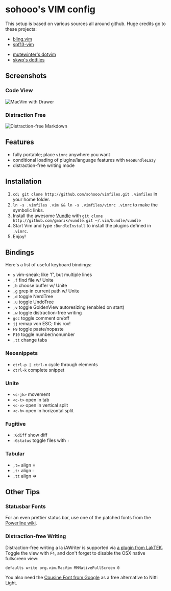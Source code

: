 # sohooo's VIM config

This setup is based on various sources all around github. Huge credits go to these projects:

- [bling.vim](https://github.com/bling/dotvim)
- [spf13-vim](https://github.com/spf13/spf13-vim)
* [mutewinter's dotvim](https://github.com/mutewinter/dot_vim)
* [skwp's dotfiles](https://github.com/skwp/dotfiles)

## Screenshots

### Code View
![MacVim with Drawer](http://dl.dropbox.com/u/393159/macvim/macvim_sohooo.png "Macvim")

### Distraction Free
![Distraction-free Markdown](http://dl.dropbox.com/u/393159/macvim/distraction-free.png "Distraction-free Markdown environment")

## Features

- fully portable; place `vimrc` anywhere you want
- conditional loading of plugins/language features with `NeoBundleLazy`
- distraction-free writing mode


## Installation

1. `cd; git clone http://github.com/sohooo/vimfiles.git .vimfiles` in your home folder.
2. `ln -s .vimfiles .vim && ln -s .vimfiles/vimrc .vimrc` to make the symbolic links.
3. Install the awesome [Vundle](https://github.com/gmarik/vundle) with `git clone http://github.com/gmarik/vundle.git ~/.vim/bundle/vundle`
4. Start Vim and type `:BundleInstall` to install the plugins defined in `.vimrc`.
5. Enjoy!

## Bindings

Here's a list of useful keyboard bindings:

* `s`       vim-sneak; like 'f', but multiple lines
* `,f`      find file w/ Unite
* `,b`      choose buffer w/ Unite
* `,g`      grep in current path w/ Unite
* `,d`      toggle NerdTree
* `,u`      toggle UndoTree
* `,v`      toggle GoldenView autoresizing (enabled on start)
* `,w`      toggle distraction-free writing
* `gcc`     toggle comment on/off
* `jj`      remap von ESC; this rox!
* `F9`      toggle paste/nopaste
* `F10`     toggle number/nonumber
* `,tt`     change tabs


### Neosnippets

* `ctrl-p | ctrl-n`  cycle through elements
* `ctrl-k`           complete snippet


### Unite

* `<c-jk>`  movement
* `<c-t>`   open in tab
* `<c-v>`   open in vertical split
* `<c-h>`   open in horizontal split


### Fugitive

* `:Gdiff`    show diff
* `:Gstatus`  toggle files with `-`

### Tabular

* `,t=`  align =
* `,t:`  align :
* `,tt`  align =>




## Other Tips

### Statusbar Fonts
For an even prettier status bar, use one of the patched fonts from the [Powerline wiki](https://github.com/Lokaltog/vim-powerline/wiki/Patched-fonts).


### Distraction-free Writing
Distraction-free writing a la iAWriter is supported via [a plugin from LakTEK](http://laktek.com/2012/09/05/distraction-free-writing-with-vim/). Toggle the view with `F4`, and don't forget to disable the OSX native fullscreen view:

    defaults write org.vim.MacVim MMNativeFullScreen 0

You also need the [Cousine Font from Google](http://www.fontsquirrel.com/fonts/cousine) as a free alternative to Nitti Light.
